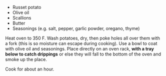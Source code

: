   * Russet potato
  * Olive oil
  * Scallions
  * Butter
  * Seasonings (e.g. salt, pepper, garlic powder, oregano, thyme)

Heat oven to 350 F. Wash potatoes, dry, then poke holes all over them with a fork (this is so moisture can escape during cooking). Use a bowl to coat with olive oil and seasonings. Place directly on an oven rack, **with a tray below to catch drippings** or else they will fall to the bottom of the oven and smoke up the place.

Cook for about an hour.
